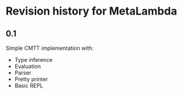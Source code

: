 # Revision history for MetaLambda

## 0.1
Simple CMTT implementation with:
* Type inference
* Evaluation
* Parser
* Pretty printer
* Basic REPL
